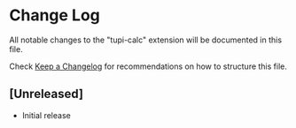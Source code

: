 # Change Log

All notable changes to the "tupi-calc" extension will be documented in this file.

Check [Keep a Changelog](http://keepachangelog.com/) for recommendations on how to structure this file.

## [Unreleased]

- Initial release